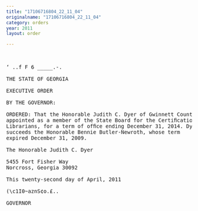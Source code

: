 ```yaml
---
title: "17106716804_22_11_04"
originalname: "17106716804_22_11_04"
category: orders
year: 2011
layout: order

---
```

<pre>
 

‘ ..f F 6 _____.-.

THE STATE OF GEORGIA

EXECUTIVE ORDER

BY THE GOVERNOR:

ORDERED: That the Honorable Judith C. Dyer of Gwinnett County, Georgia, is
appointed as a member of the State Board for the Certiﬁcation of
Librarians, for a term of ofﬁce ending December 31, 2014. Dyer
succeeds the Honorable Bennie Butler-Newroth, whose term
expired December 31, 2009.

The Honorable Judith C. Dyer

5455 Fort Fisher Way
Norcross, Georgia 30092

This twenty-second day of April, 2011

(\c1I0~aznS¢o.£..

GOVERNOR

</pre>
